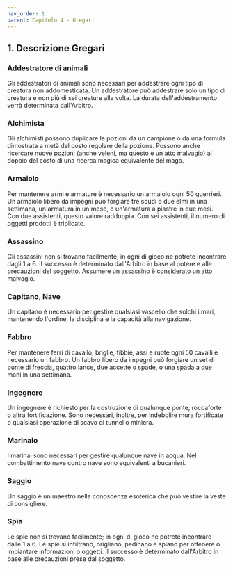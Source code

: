 ```yaml
---
nav_order: 1
parent: Capitolo 4 - Gregari
---
```

## 1. Descrizione Gregari

### Addestratore di animali

Gli addestratori di animali sono necessari per addestrare ogni tipo di creatura non addomesticata. Un addestratore può addestrare solo un tipo di creatura e non più di sei creature alla volta. La durata dell'addestramento verrà determinata dall'Arbitro.

### Alchimista

Gli alchimisti possono duplicare le pozioni da un campione o da una formula dimostrata a metà del costo regolare della pozione. Possono anche ricercare nuove pozioni (anche veleni, ma questo è un atto malvagio) al doppio del costo di una ricerca magica equivalente del mago.

### Armaiolo

Per mantenere armi e armature è necessario un armaiolo ogni 50 guerrieri. Un armaiolo libero da impegni può forgiare tre scudi o due elmi in una settimana, un'armatura in un mese, o un'armatura a piastre in due mesi. Con due assistenti, questo valore raddoppia. Con sei assistenti, il numero di oggetti prodotti è triplicato.

### Assassino

Gli assassini non si trovano facilmente; in ogni di gioco ne potrete incontrare dagli 1 a 6. Il successo è determinato dall'Arbitro in base al potere e alle precauzioni del soggetto. Assumere un assassino è considerato un atto malvagio.

### Capitano, Nave

Un capitano è necessario per gestire qualsiasi vascello che solchi i mari, mantenendo l'ordine, la disciplina e la capacità alla navigazione.

### Fabbro

Per mantenere ferri di cavallo, briglie, fibbie, assi e ruote ogni 50 cavalli è necessario un fabbro. Un fabbro libero da impegni può forgiare un set di punte di freccia, quattro lance, due accette o spade, o una spada a due mani in una settimana.

### Ingegnere

Un ingegnere è richiesto per la costruzione di qualunque ponte, roccaforte o altra fortificazione. Sono necessari, inoltre, per indebolire mura fortificate o qualsiasi operazione di scavo di tunnel o miniera.

### Marinaio

I marinai sono necessari per gestire qualunque nave in acqua. Nel combattimento nave contro nave sono equivalenti a bucanieri.

### Saggio

Un saggio è un maestro nella conoscenza esoterica che può vestire la veste di consigliere.

### Spia

Le spie non si trovano facilmente; in ogni di gioco ne potrete incontrare dalle 1 a 6. Le spie si infiltrano, origliano, pedinano e spiano per ottenere o impiantare informazioni o oggetti. Il successo è determinato dall'Arbitro in base alle precauzioni prese dal soggetto.